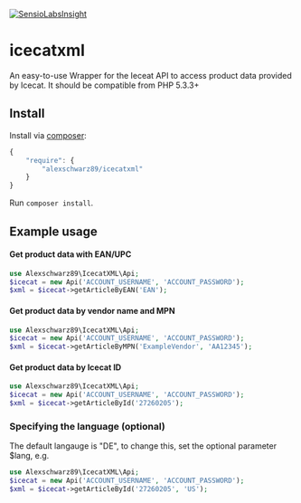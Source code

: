 [![SensioLabsInsight](https://insight.sensiolabs.com/projects/bdc4649b-7a9c-42ab-9e23-ac49f683af00/mini.png)](https://insight.sensiolabs.com/projects/bdc4649b-7a9c-42ab-9e23-ac49f683af00)

icecatxml
============

An easy-to-use Wrapper for the Ieceat API to access product data provided by Icecat. 
It should be compatible from PHP 5.3.3+

## Install

Install via [composer](https://getcomposer.org):

```javascript
{
    "require": {
        "alexschwarz89/icecatxml"
    }
}
```

Run `composer install`.

## Example usage

#### Get product data with EAN/UPC

```php
use Alexschwarz89\IcecatXML\Api;
$icecat = new Api('ACCOUNT_USERNAME', 'ACCOUNT_PASSWORD');
$xml = $icecat->getArticleByEAN('EAN');
```

#### Get product data by vendor name and MPN

```php
use Alexschwarz89\IcecatXML\Api;
$icecat = new Api('ACCOUNT_USERNAME', 'ACCOUNT_PASSWORD');
$xml = $icecat->getArticleByMPN('ExampleVendor', 'AA12345');
```

#### Get product data by Icecat ID

```php
use Alexschwarz89\IcecatXML\Api;
$icecat = new Api('ACCOUNT_USERNAME', 'ACCOUNT_PASSWORD');
$xml = $icecat->getArticleById('27260205');
```

### Specifying the language (optional)
The default langauge is "DE", to change this, set the optional parameter $lang, e.g.

```php
use Alexschwarz89\IcecatXML\Api;
$icecat = new Api('ACCOUNT_USERNAME', 'ACCOUNT_PASSWORD');
$xml = $icecat->getArticleById('27260205', 'US');
```

